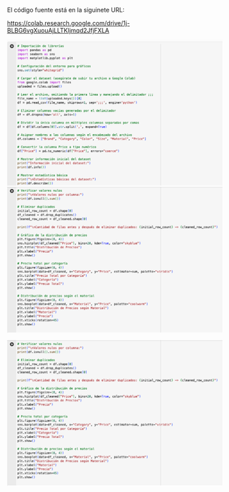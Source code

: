 El código fuente está en la siguinete URL:

https://colab.research.google.com/drive/1j-BLBG6vgXuouAjLLTKljmqd2JfjFXLA

![code1](exploration-data-code-1.png)
![code2](exploration-data-code-2.png)

![code2](exploration-data-code-2.png)
